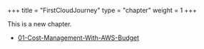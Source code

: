 +++
title = "FirstCloudJourney"
type = "chapter"
weight = 1
+++

This is a new chapter.

- [01-Cost-Management-With-AWS-Budget](01-Cost-Management-With-AWS-Budget)